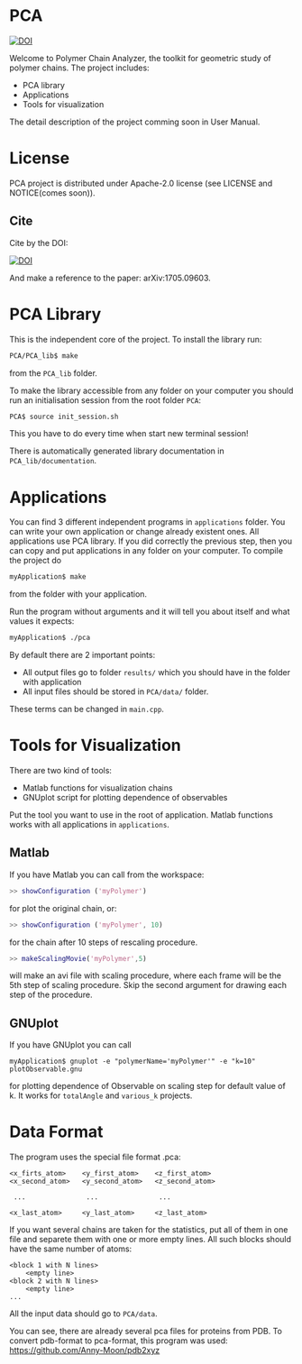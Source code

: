 # PCA

[![DOI](https://zenodo.org/badge/73385795.svg)](https://zenodo.org/badge/latestdoi/73385795)

Welcome to Polymer Chain Analyzer, the toolkit for geometric study of polymer chains.
The project includes:
* PCA library
* Applications
* Tools for visualization

The detail description of the project comming soon in User Manual.

# License
PCA project is distributed under Apache-2.0 license (see LICENSE and NOTICE(comes soon)).

## Cite
Cite by the DOI:

[![DOI](https://zenodo.org/badge/73385795.svg)](https://zenodo.org/badge/latestdoi/73385795)

And make a reference to the paper: arXiv:1705.09603.

# PCA Library
This is the independent core of the project. To install the library run:
```bash
PCA/PCA_lib$ make
```
from the `PCA_lib` folder.

To make the library accessible from any folder on your computer you should run an initialisation session from the root folder `PCA`:
```bash
PCA$ source init_session.sh
```
This you have to do every time when start new terminal session!

There is automatically generated library documentation in `PCA_lib/documentation`.

# Applications
You can find 3 different independent programs in `applications` folder. You can write your own application or change already existent ones. All applications use PCA library. If you did correctly the previous step, then you can copy and put applications in any folder on your computer.
To compile the project do
```bash
myApplication$ make
```
from the folder with your application.

Run the program without arguments and it will tell you about itself and what values it expects:
```bash
myApplication$ ./pca
```
By default there are 2 important points:
* All output files go to folder `results/` which you should have in the folder with application
* All input files should be stored in `PCA/data/` folder. 

These terms can be changed in `main.cpp`.

# Tools for Visualization
There are two kind of tools:
* Matlab functions for visualization chains
* GNUplot script for plotting dependence of observables

Put the tool you want to use in the root of application. Matlab functions works with all applications in `applications`.

## Matlab
If you have Matlab you can call from the workspace:
``` matlab
>> showConfiguration ('myPolymer')
```
for plot the original chain, or:
``` matlab
>> showConfiguration ('myPolymer', 10)
```
for the chain after 10 steps of rescaling procedure.

```matlab
>> makeScalingMovie('myPolymer',5)
```
will make an avi file with scaling procedure, where each frame will be the 5th step of scaling procedure. Skip the second argument for drawing each step of the procedure.

## GNUplot
If you have GNUplot you can call
```
myApplication$ gnuplot -e "polymerName='myPolymer'" -e "k=10" plotObservable.gnu
```
for plotting dependence of Observable on scaling step for default value of k. It works for `totalAngle` and  `various_k` projects.

# Data Format
The program uses the special file format .pca:
```
<x_firts_atom>    <y_first_atom>    <z_first_atom>
<x_second_atom>   <y_second_atom>   <z_second_atom>

 ...               ...               ...
 
<x_last_atom>     <y_last_atom>     <z_last_atom>
```

If you want several chains are taken for the statistics, put all of them in one file and separete them with one or more empty lines. All such blocks should have the same number of atoms:

```
<block 1 with N lines>
    <empty line>
<block 2 with N lines>
    <empty line>
...
```
All the input data should go to `PCA/data`. 

You can see, there are already several pca files for proteins from PDB. To convert pdb-format to pca-format, this program was used: https://github.com/Anny-Moon/pdb2xyz
